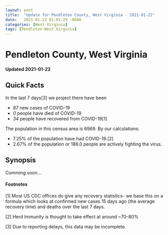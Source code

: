 ```yaml
---
layout: post
title:  "Update for Pendleton County, West Virginia - 2021-01-22"
date:   2021-01-22 01:01:29 -0600
categories: [West Virginia]
tags: [Pendleton-West Virginia]
---
```


# Pendleton County, West Virginia
#### Updated 2021-01-22

## Quick Facts

In the last 7 days[3] we project there have been
- *87* new cases of COVID-19
- *0* people have died of COVID-19
- *34* people have recovered from COVID-19[1]

The population in this census area is 6969. By our calculations:
- 7.25% of the population have had COVID-19.[2]
- 2.67% of the population or 186.0 people are actively fighting the virus.

## Synopsis

Comming soon...


#### Footnotes

[1] Most US CDC offices do give any recovery statistics- we base this on a formula which looks at confirmed new cases
15 days ago (the average recovery time) and deaths over the last 7 days.

[2] Herd Immunity is thought to take effect at around ~70-80%

[3] Due to reporting delays, this data may be incomplete.
 
    